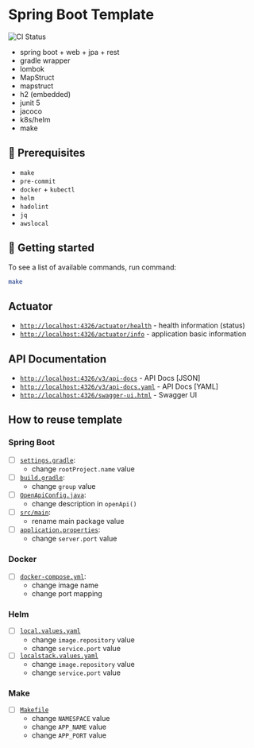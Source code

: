 # Spring Boot Template

![CI Status](https://github.com/lomasz/spring-boot-template/workflows/CI/badge.svg)

* spring boot + web + jpa + rest
* gradle wrapper
* lombok
* MapStruct
* mapstruct
* h2 (embedded)
* junit 5
* jacoco
* k8s/helm
* make

## :memo: Prerequisites

* `make`
* `pre-commit`
* `docker` + `kubectl`
* `helm`
* `hadolint`
* `jq`
* `awslocal`

## :rocket: Getting started

To see a list of available commands, run command:

```bash
make
```

## Actuator

* [`http://localhost:4326/actuator/health`](http://localhost:4326/actuator/health) - health information (status)
* [`http://localhost:4326/actuator/info`](http://localhost:4326/actuator/info) - application basic information

## API Documentation

* [`http://localhost:4326/v3/api-docs`](http://localhost:4326/v3/api-docs) - API Docs [JSON]
* [`http://localhost:4326/v3/api-docs.yaml`](http://localhost:4326/v3/api-docs.yaml) - API Docs [YAML]
* [`http://localhost:4326/swagger-ui.html`](http://localhost:4326/swagger-ui.html) - Swagger UI

## How to reuse template

### Spring Boot

- [ ] [`settings.gradle`](settings.gradle):
  * change `rootProject.name` value
- [ ] [`build.gradle`](build.gradle):
  * change `group` value
- [ ] [`OpenApiConfig.java`](src/main/java/com/lomasz/spring/boot/template/config/OpenApiConfig.java):
  * change description in `openApi()`
- [ ] [`src/main`](src/main):
  * rename main package value
- [ ] [`application.properties`](src/main/resources/application.properties):
  * change `server.port` value

### Docker

- [ ] [`docker-compose.yml`](docker-compose.yml):
  * change image name
  * change port mapping

### Helm

- [ ] [`local.values.yaml`](local.values.yaml)
  * change `image.repository` value
  * change `service.port` value
- [ ] [`localstack.values.yaml`](localstack.values.yaml)
  * change `image.repository` value
  * change `service.port` value

### Make

- [ ] [`Makefile`](Makefile)
  * change `NAMESPACE` value
  * change `APP_NAME` value
  * change `APP_PORT` value
